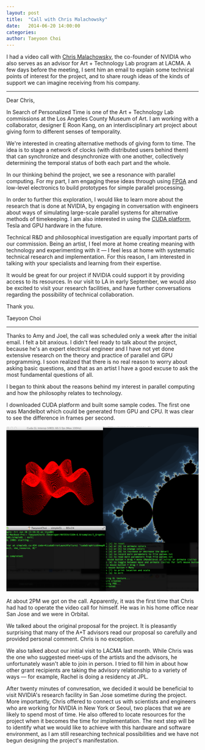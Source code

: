```yaml
---
layout: post
title:  "Call with Chris Malachowsky"
date:   2014-06-20 14:00:00
categories:
author: Taeyoon Choi
---
```


I had a video call with <a href="http://en.wikipedia.org/wiki/Chris_Malachowsky">Chris Malachowsky</a>, the co-founder of NVIDIA who also serves as an advisor for Art + Technology Lab program at LACMA.  A few days before the meeting, I sent him an email to explain some technical points of interest for the project, and to share rough ideas of the kinds of support we can imagine receiving from his company.   

 
 -------- -------- -------- -------- -------- -------- -------- -------- -------- -------- 

Dear Chris,

In Search of Personalized Time is one of the Art + Technology Lab commissions at the Los Angeles County Museum of Art. I am working with a collaborator, designer E Roon Kang, on an interdisciplinary art project about giving form to different senses of temporality.

We're interested in creating alternative methods of giving form to time. The idea is to stage a network of clocks (with distributed users behind them) that can synchronize and desynchronize with one another, collectively determining the temporal status of both each part and the whole.

In our thinking behind the project, we see a resonance with parallel computing. For my part, I am engaging these ideas through using <a href="http://en.wikipedia.org/wiki/Fpga">FPGA</a> and low-level electronics to build prototypes for simple parallel processing.

In order to further this exploration, I would like to learn more about the research that is done at NVIDIA, by engaging in conversation with engineers about ways of simulating large-scale parallel systems for alternative methods of timekeeping. I am also interested in using the <a href="http://docs.nvidia.com/cuda#axzz35UrmuRuS">CUDA platform</a>, Tesla and GPU hardware in the future.

Technical R&D and philosophical investigation are equally important parts of our commission. Being an artist, I feel more at home creating meaning with technology and experimenting with it — I feel less at home with systematic technical research and implementation. For this reason, I am interested in talking with your specialists and learning from their expertise.

It would be great for our project if NVIDIA could support it by providing access to its resources. In our visit to LA in early September, we would also be excited to visit your research facilities, and have further conversations regarding the possibility of technical collaboration. 

Thank you.

Taeyoon Choi 

---- ---- ---- ---- ---- ---- ---- ---- ---- ---- ---- ---- ---- ---- ---- ---- ---- 
 
Thanks to Amy and Joel, the call was scheduled only a week after the initial email. I felt a bit anxious. I didn't feel ready to talk about the project, because he's an expert electrical engineer and I have not yet done extensive research on the theory and practice of parallel and GPU programming. I soon realized that there is no real reason to worry about asking basic questions, and that as an artist I have a good excuse to ask the most fundamental questions of all.

I began to think about the reasons behind my interest in parallel computing and how the philosophy relates to technology.

I downloaded CUDA platform and built some sample codes. The first one was Mandelbot which could be generated from GPU and CPU. It was clear to see the difference in frames per second.

<img src="/public/img/cuda.jpg">

At about 2PM we got on the call. Apparently, it was the first time that Chris had had to operate the video call for himself. He was in his home office near San Jose and we were in Orbital.

We talked about the original proposal for the project. It is pleasantly surprising that many of the A+T advisors read our proposal so carefully and provided personal comment. Chris is no exception.

We also talked about our initial visit to LACMA last month. While Chris was the one who suggested meet-ups of the artists and the advisors, he unfortunately wasn't able to join in person. I tried to fill him in about how other grant recipients are taking the advisory relationship to a variety of ways — for example, Rachel is doing a residency at JPL. 

After twenty minutes of convresation, we decided it would be beneficial to visit NVIDIA's research facility in San Jose sometime during the project. More importantly, Chris offered to connect us with scientists and engineers who are working for NVIDIA in New York or Seoul, two places that we are likely to spend most of time. He also offered to locate resources for the project when it becomes the time for implementation. The next step will be to identify what we would like to achieve with this hardware and software environment, as I am still researching technical possibilities and we have not begun designing the project's manifestation. 

 
